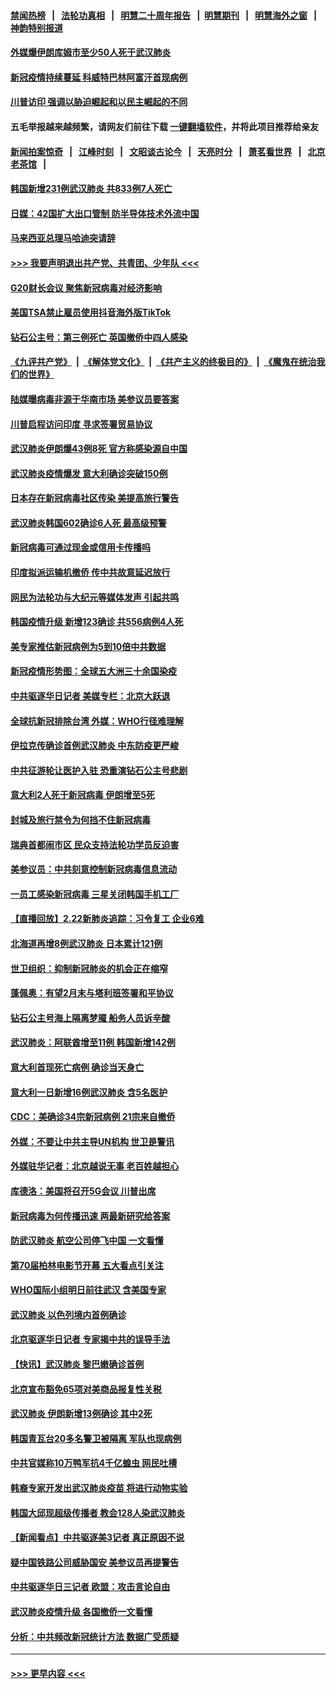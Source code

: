 #### [禁闻热榜](热点新闻.md?=0)  &nbsp;&nbsp;|&nbsp;&nbsp; [法轮功真相](https://github.com/gfw-breaker/truth/blob/master/README.md?=0) &nbsp;&nbsp;|&nbsp;&nbsp; [明慧二十周年报告](https://github.com/gfw-breaker/mh-reports/blob/master/README.md?=0) &nbsp;&nbsp;|&nbsp;&nbsp;[明慧期刊](https://github.com/gfw-breaker/mh-qikan) &nbsp;&nbsp;|&nbsp;&nbsp; [明慧海外之窗](https://github.com/gfw-breaker/mh-news/blob/master/README.md?=0) &nbsp;&nbsp;|&nbsp;&nbsp; [神韵特别报道](https://github.com/gfw-breaker/mh-news/blob/master/shenyun.md?=0)
#### [外媒爆伊朗库姆市至少50人死于武汉肺炎](../pages/nsc418/n11891996.md?t=02242102) 
#### [新冠疫情持续蔓延 科威特巴林阿富汗首现病例](../pages/nsc418/n11892052.md?t=02242102) 
#### [川普访印 强调以胁迫崛起和以民主崛起的不同](../pages/nsc418/n11891855.md?t=02242102) 
#### 五毛举报越来越频繁，请网友们前往下载 [一键翻墙软件](https://github.com/gfw-breaker/ssr-accounts)，并将此项目推荐给亲友
#### [新闻拍案惊奇](https://github.com/gfw-breaker/banned-news/blob/master/pages/link4.md) &nbsp;&nbsp;|&nbsp;&nbsp; [江峰时刻](https://github.com/gfw-breaker/banned-news/blob/master/pages/link4.md) &nbsp;&nbsp;|&nbsp;&nbsp; [文昭谈古论今](https://github.com/gfw-breaker/banned-news/blob/master/pages/link4.md) &nbsp;&nbsp;|&nbsp;&nbsp; [天亮时分](https://github.com/gfw-breaker/banned-news/blob/master/pages/link4.md) &nbsp;&nbsp;|&nbsp;&nbsp; [萧茗看世界](https://github.com/gfw-breaker/banned-news/blob/master/pages/link4.md) &nbsp;&nbsp;|&nbsp;&nbsp; [北京老茶馆](https://github.com/gfw-breaker/banned-news/blob/master/pages/link4.md) &nbsp;&nbsp;|&nbsp;&nbsp; 
#### [韩国新增231例武汉肺炎 共833例7人死亡](../pages/nsc418/n11891919.md?t=02242102) 
#### [日媒：42国扩大出口管制 防半导体技术外流中国](../pages/nsc418/n11891730.md?t=02242102) 
#### [马来西亚总理马哈迪突请辞](../pages/nsc418/n11891521.md?t=02242102) 
#### [>>> 我要声明退出共产党、共青团、少年队 <<<](https://github.com/begood0513/goodnews/blob/master/quit/letter.md) 
#### [G20财长会议 聚焦新冠病毒对经济影响](../pages/nsc418/n11890400.md?t=02242102) 
#### [美国TSA禁止雇员使用抖音海外版TikTok](../pages/nsc418/n11890500.md?t=02242102) 
#### [钻石公主号：第三例死亡 英国撤侨中四人感染](../pages/nsc418/n11890293.md?t=02242102) 
#### [《九评共产党》](https://github.com/begood0513/9ping.md/blob/master/README.md) &nbsp;|&nbsp; [《解体党文化》](../../../../jtdwh.md/blob/master/README.md)  &nbsp;|&nbsp; [《共产主义的终极目的》](../../../../gczydzjmd.md/blob/master/README.md) &nbsp;|&nbsp; [《魔鬼在统治我们的世界》](../../../../mgztzwmdsj.md/blob/master/README.md) 
#### [陆媒曝病毒非源于华南市场 美参议员要答案](../pages/nsc418/n11890306.md?t=02242102) 
#### [川普启程访问印度 寻求签署贸易协议](../pages/nsc418/n11890275.md?t=02242102) 
#### [武汉肺炎伊朗爆43例8死 官方称感染源自中国](../pages/nsc418/n11890128.md?t=02242102) 
#### [武汉肺炎疫情爆发 意大利确诊突破150例](../pages/nsc418/n11889926.md?t=02242102) 
#### [日本存在新冠病毒社区传染 美提高旅行警告](../pages/nsc418/n11889917.md?t=02242102) 
#### [武汉肺炎韩国602确诊6人死 最高级预警](../pages/nsc418/n11889715.md?t=02242102) 
#### [新冠病毒可通过现金或信用卡传播吗](../pages/nsc418/n11886629.md?t=02242102) 
#### [印度拟派运输机撤侨 传中共故意延迟放行](../pages/nsc418/n11889362.md?t=02242102) 
#### [网民为法轮功与大纪元等媒体发声 引起共鸣](../pages/nsc418/n11889143.md?t=02242102) 
#### [韩国疫情升级 新增123确诊 共556病例4人死](../pages/nsc418/n11888882.md?t=02242102) 
#### [美专家推估新冠病例为5到10倍中共数据](../pages/nsc418/n11884404.md?t=02242102) 
#### [新冠疫情形势图：全球五大洲三十余国染疫](../pages/nsc418/n11888454.md?t=02242102) 
#### [中共驱逐华日记者 美媒专栏：北京大跃退](../pages/nsc418/n11888453.md?t=02242102) 
#### [全球抗新冠排除台湾 外媒：WHO行径难理解](../pages/nsc418/n11888248.md?t=02242102) 
#### [伊拉克传确诊首例武汉肺炎 中东防疫更严峻](../pages/nsc418/n11888333.md?t=02242102) 
#### [中共征游轮让医护入驻 恐重演钻石公主号悲剧](../pages/nsc418/n11888077.md?t=02242102) 
#### [意大利2人死于新冠病毒 伊朗增至5死](../pages/nsc418/n11888083.md?t=02242102) 
#### [封城及旅行禁令为何挡不住新冠病毒](../pages/nsc418/n11888067.md?t=02242102) 
#### [瑞典首都闹市区 民众支持法轮功学员反迫害](../pages/nsc418/n11886192.md?t=02242102) 
#### [美参议员：中共刻意控制新冠病毒信息流动](../pages/nsc418/n11887949.md?t=02242102) 
#### [一员工感染新冠病毒 三星关闭韩国手机工厂](../pages/nsc418/n11887983.md?t=02242102) 
#### [【直播回放】2.22新肺炎追踪：习令复工 企业6难](../pages/nsc418/n11887888.md?t=02242102) 
#### [北海道再增8例武汉肺炎 日本累计121例](../pages/nsc418/n11887417.md?t=02242102) 
#### [世卫组织：抑制新冠肺炎的机会正在缩窄](../pages/nsc418/n11886977.md?t=02242102) 
#### [蓬佩奥：有望2月末与塔利班签署和平协议](../pages/nsc418/n11887248.md?t=02242102) 
#### [钻石公主号海上隔离梦魇 船务人员诉辛酸](../pages/nsc418/n11887145.md?t=02242102) 
#### [武汉肺炎：阿联酋增至11例 韩国新增142例](../pages/nsc418/n11887047.md?t=02242102) 
#### [意大利首现死亡病例 确诊当天身亡](../pages/nsc418/n11886856.md?t=02242102) 
#### [意大利一日新增16例武汉肺炎 含5名医护](../pages/nsc418/n11886558.md?t=02242102) 
#### [CDC：美确诊34宗新冠病例 21宗来自撤侨](../pages/nsc418/n11886795.md?t=02242102) 
#### [外媒：不要让中共主导UN机构 世卫是警讯](../pages/nsc418/n11886401.md?t=02242102) 
#### [外媒驻华记者：北京越说无事 老百姓越担心](../pages/nsc418/n11886604.md?t=02242102) 
#### [库德洛：美国将召开5G会议 川普出席](../pages/nsc418/n11886529.md?t=02242102) 
#### [新冠病毒为何传播迅速 两最新研究给答案](../pages/nsc418/n11886505.md?t=02242102) 
#### [防武汉肺炎 航空公司停飞中国 一文看懂](../pages/nsc418/n11866800.md?t=02242102) 
#### [第70届柏林电影节开幕 五大看点引关注](../pages/nsc418/n11886384.md?t=02242102) 
#### [WHO国际小组明日前往武汉 含美国专家](../pages/nsc418/n11886380.md?t=02242102) 
#### [武汉肺炎 以色列境内首例确诊](../pages/nsc418/n11886244.md?t=02242102) 
#### [北京驱逐华日记者 专家揭中共的误导手法](../pages/nsc418/n11886124.md?t=02242102) 
#### [【快讯】武汉肺炎 黎巴嫩确诊首例](../pages/nsc418/n11886151.md?t=02242102) 
#### [北京宣布豁免65项对美商品报复性关税](../pages/nsc418/n11885960.md?t=02242102) 
#### [武汉肺炎 伊朗新增13例确诊 其中2死](../pages/nsc418/n11885880.md?t=02242102) 
#### [韩国青瓦台20多名警卫被隔离 军队也现病例](../pages/nsc418/n11885612.md?t=02242102) 
#### [中共官媒称10万鸭军抗4千亿蝗虫 网民吐槽](../pages/nsc418/n11885738.md?t=02242102) 
#### [韩裔专家开发出武汉肺炎疫苗 将进行动物实验](../pages/nsc418/n11885726.md?t=02242102) 
#### [韩国大邱现超级传播者 教会128人染武汉肺炎](../pages/nsc418/n11885479.md?t=02242102) 
#### [【新闻看点】中共驱逐美3记者 真正原因不说](../pages/nsc418/n11883841.md?t=02242102) 
#### [疑中国铁路公司威胁国安 美参议员再提警告](../pages/nsc418/n11884300.md?t=02242102) 
#### [中共驱逐华日三记者 欧盟：攻击言论自由](../pages/nsc418/n11884179.md?t=02242102) 
#### [武汉肺炎疫情升级 各国撤侨一文看懂](../pages/nsc418/n11859313.md?t=02242102) 
#### [分析：中共频改新冠统计方法 数据广受质疑](../pages/nsc418/n11883875.md?t=02242102) 

----
#### [ >>> 更早内容 <<< ](../indexes/nsc418-earlier.md)
